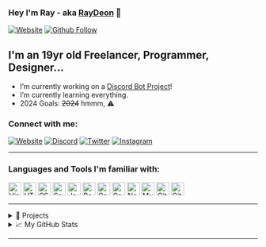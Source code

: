 ### Hey I'm Ray - aka [RayDeon][website] 👋

[![Website](https://img.shields.io/website?label=raydeon.cloud&style=for-the-badge&url=https%3A%2F%2Fraydeon.cloud)](https://raydeon.cloud)
[![Github Follow](https://img.shields.io/github/followers/rayd3on?style=social)](https://github.com/rayd3on) 

## I'm an 19yr old Freelancer, Programmer, Designer...

- I’m currently working on a [Discord Bot Project][passione]!
- I’m currently learning everything.
- 2024 Goals: ~~2024~~ hmmm, ⚠️

### Connect with me:

[![Website](https://img.shields.io/badge/-Website-000?style=for-the-badge&logo=Google-Chrome&logoColor=white)][website]
[![Discord](https://img.shields.io/badge/-Discord-5865F2?style=for-the-badge&logo=discord&logoColor=white)][discord]
[![Twitter](https://img.shields.io/badge/-Twitter-1DA1F2?style=for-the-badge&logo=twitter&logoColor=white)][twitter]
[![Instagram](https://img.shields.io/badge/-Instagram-E4405F?style=for-the-badge&logo=instagram&logoColor=white)][instagram]

---

### Languages and Tools I'm familiar with:

<p align="left">
  <img alt="Visual Studio Code" width="26px" src="https://cdn.jsdelivr.net/gh/devicons/devicon/icons/vscode/vscode-original.svg" />
  <img alt="HTML5" width="26px" src="https://cdn.jsdelivr.net/gh/devicons/devicon/icons/html5/html5-original.svg" />
  <img alt="CSS3" width="26px" src="https://cdn.jsdelivr.net/gh/devicons/devicon/icons/css3/css3-original.svg" />
  <img alt="Sass" width="26px" src="https://cdn.jsdelivr.net/gh/devicons/devicon/icons/sass/sass-original.svg" />
  <img alt="JavaScript" width="26px" src="https://cdn.jsdelivr.net/gh/devicons/devicon/icons/javascript/javascript-original.svg" />
  <img alt="React" width="26px" src="https://cdn.jsdelivr.net/gh/devicons/devicon/icons/react/react-original.svg" />
  <img alt="Gatsby" width="26px" src="https://cdn.jsdelivr.net/gh/devicons/devicon/icons/gatsby/gatsby-original.svg" />
  <img alt="GraphQL" width="26px" src="https://cdn.jsdelivr.net/gh/devicons/devicon/icons/graphql/graphql-plain.svg" />
  <img alt="Node.js" width="26px" src="https://cdn.jsdelivr.net/gh/devicons/devicon/icons/nodejs/nodejs-original.svg" />
  <img alt="MySQL" width="26px" src="https://cdn.jsdelivr.net/gh/devicons/devicon/icons/mysql/mysql-original.svg" />
  <img alt="Git" width="26px" src="https://cdn.jsdelivr.net/gh/devicons/devicon/icons/git/git-original.svg" />
  <img alt="GitHub" width="26px" src="https://user-images.githubusercontent.com/3369400/139448065-39a229ba-4b06-434b-bc67-616e2ed80c8f.png" />
</p>

---

<details>
  <summary>📌 Projects</summary>
  <ul>
    <li>
      <img src="https://avatars2.githubusercontent.com/u/69858944?s=60&v=4" alt="Github" width="24" height="24" />
      <a href="https://discord.gg/d8yS5eH" title="Passione">Passione</a> (<strong>Advanced Discord Bot</strong>)
    </li>
    <li>
      <img src="https://media.discordapp.net/attachments/741206496775503982/746818061209960599/pokemon_PNG14.png?width=532&height=560" alt="Poke" width="24" height="25" />
      <a href="https://discord.gg/3nKgP3T" title="Poke">Pokecore</a> (<strong>2K+ Server, Under development!</strong>)
    </li>
  </ul>
</details>

<details>
  <summary>📈 My GitHub Stats</summary>
  <img align="left" alt="rayd3on's Github Stats" src="https://github-readme-stats.vercel.app/api?username=rayd3on&count_private=true" />
</details>

---

[website]: https://raydeon.dev
[passione]: https://discord.gg/d8yS5eH
[discord]: https://discord.gg/d8yS5eH
[twitter]: https://twitter.com/rayd3on
[instagram]: https://instagram.com/ig_raydeon
